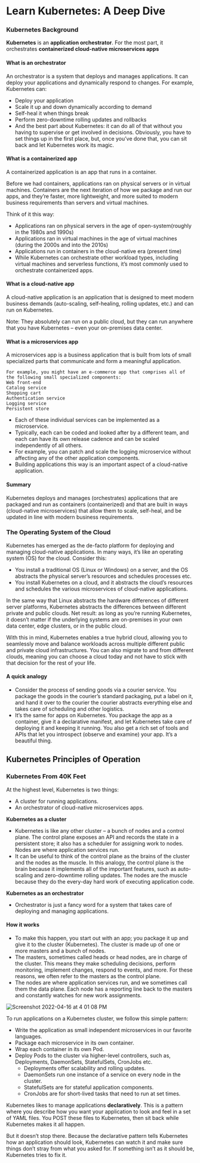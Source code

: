 # Learn Kubernetes: A Deep Dive

### Kubernetes Background
**Kubernetes** is an **application orchestrator**. For the most part, it orchestrates **containerized cloud-native microservices apps**

#### What is an orchestrator
An orchestrator is a system that deploys and manages applications. It can deploy your applications and dynamically respond
to changes. For example, Kubernetes can:
- Deploy your application
- Scale it up and down dynamically according to demand
- Self-heal it when things break
- Perform zero-downtime rolling updates and rollbacks
- And the best part about Kubernetes: it can do all of that without you having to supervise or get involved in decisions. Obviously, you have to set things up in the first place, but, once you’ve done that, you can sit back and let Kubernetes work its magic.

#### What is a containerized app
A containerized application is an app that runs in a container.

Before we had containers, applications ran on physical servers or in virtual machines. Containers are the next iteration
of how we package and run our apps, and they’re faster, more lightweight, and more suited to modern business requirements 
than servers and virtual machines.

Think of it this way:
- Applications ran on physical servers in the age of open-system(roughly in the 1980s and 1990s)
- Applications ran in virtual machines in the age of virtual machines (during the 2000s and into the 2010s)
- Applications run in containers in the cloud-native era (present time)
- While Kubernetes can orchestrate other workload types, including virtual machines and serverless functions, it’s most commonly used to orchestrate containerized apps.

#### What is a cloud-native app
A cloud-native application is an application that is designed to meet modern business demands
(auto-scaling, self-healing, rolling updates, etc.) and can run on Kubernetes.  

Note: They absolutely can run on a public cloud, but they can run anywhere that you have Kubernetes – even your on-premises data center.  

#### What is a microservices app
A microservices app is a business application that is built from lots of small specialized parts that communicate 
and form a meaningful application. 

```
For example, you might have an e-commerce app that comprises all of the following small specialized components:
Web front-end
Catalog service
Shopping cart
Authentication service
Logging service
Persistent store
```
- Each of these individual services can be implemented as a microservice. 
- Typically, each can be coded and looked after by a different team, and each can have its own release cadence and can be scaled independently of all others. 
- For example, you can patch and scale the logging microservice without affecting any of the other application components. 
- Building applications this way is an important aspect of a cloud-native application.

#### Summary
Kubernetes deploys and manages (orchestrates) applications that are packaged and run as containers (containerized) and that 
are built in ways (cloud-native microservices) that allow them to scale, self-heal, and be updated in line with modern business requirements.


### The Operating System of the Cloud
Kubernetes has emerged as the de-facto platform for deploying and managing cloud-native applications. In many ways, 
it’s like an operating system (OS) for the cloud. Consider this:
- You install a traditional OS (Linux or Windows) on a server, and the OS abstracts the physical server’s resources and schedules processes etc.
- You install Kubernetes on a cloud, and it abstracts the cloud’s resources and schedules the various microservices of cloud-native applications.

In the same way that Linux abstracts the hardware differences of different server platforms, Kubernetes abstracts the
differences between different private and public clouds. Net result: as long as you’re running Kubernetes, it doesn’t matter 
if the underlying systems are on-premises in your own data center, edge clusters, or in the public cloud.

With this in mind, Kubernetes enables a true hybrid cloud, allowing you to seamlessly move and balance workloads across multiple 
different public and private cloud infrastructures. You can also migrate to and from different clouds, meaning you can choose a 
cloud today and not have to stick with that decision for the rest of your life.

#### A quick analogy
- Consider the process of sending goods via a courier service. You package the goods in the courier’s standard packaging, put a label on it, and hand it over to the courier the courier abstracts everything else and takes care of scheduling and other logistics.
- It’s the same for apps on Kubernetes. You package the app as a container, give it a declarative manifest, and let Kubernetes take care of deploying it and keeping it running. You also get a rich set of tools and APIs that let you introspect (observe and examine) your app. It’s a beautiful thing.
 


## Kubernetes Principles of Operation
 
### Kubernetes From 40K Feet
At the highest level, Kubernetes is two things:
- A cluster for running applications.
- An orchestrator of cloud-native microservices apps.


**Kubernetes as a cluster**
 - Kubernetes is like any other cluster – a bunch of nodes and a control plane. The control plane exposes an API and 
 records the state in a persistent store; it also has a scheduler for assigning work to nodes. Nodes are where application 
 services run.
 - It can be useful to think of the control plane as the brains of the cluster and the nodes as the muscle. In this analogy, 
 the control plane is the brain because it implements all of the important features, such as auto-scaling and zero-downtime 
 rolling updates. The nodes are the muscle because they do the every-day hard work of executing application code. 
 
**Kubernetes as an orchestrator**
 - Orchestrator is just a fancy word for a system that takes care of deploying and managing applications.



#### How it works
- To make this happen, you start out with an app; you package it up and give it to the cluster (Kubernetes). The cluster is made up of one or more masters and a bunch of nodes.
- The masters, sometimes called heads or head nodes, are in charge of the cluster. This means they make scheduling decisions, perform monitoring, implement changes, respond to events, and more. For these reasons, we often refer to the masters as the control plane.
- The nodes are where application services run, and we sometimes call them the data plane. Each node has a reporting line back to the masters and constantly watches for new work assignments.

![Screenshot 2022-04-16 at 4 01 08 PM](https://user-images.githubusercontent.com/22169012/163671604-eac58ccf-572a-4019-9f2b-278ccee95d8d.png)


To run applications on a Kubernetes cluster, we follow this simple pattern:
- Write the application as small independent microservices in our favorite languages.
- Package each microservice in its own container.
- Wrap each container in its own Pod.
- Deploy Pods to the cluster via higher-level controllers, such as, Deployments, DaemonSets, StatefulSets, CronJobs etc.
  - Deployments offer scalability and rolling updates.   
  - DaemonSets run one instance of a service on every node in the cluster.  
  - StatefulSets are for stateful application components.  
  - CronJobs are for short-lived tasks that need to run at set times.


Kubernetes likes to manage applications **declaratively**. This is a pattern where you describe how you want your application to 
look and feel in a set of YAML files. You POST these files to Kubernetes, then sit back while Kubernetes makes it all happen.

But it doesn’t stop there. Because the declarative pattern tells Kubernetes how an application should look, Kubernetes can watch it and make sure things don’t stray from what you asked for. If something isn’t as it should be, Kubernetes tries to fix it.
